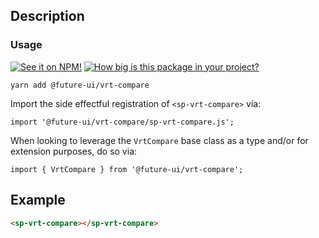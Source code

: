 ## Description

### Usage

[![See it on NPM!](https://img.shields.io/npm/v/@future-ui/vrt-compare?style=for-the-badge)](https://www.npmjs.com/package/@future-ui/vrt-compare)
[![How big is this package in your project?](https://img.shields.io/bundlephobia/minzip/@future-ui/vrt-compare?style=for-the-badge)](https://bundlephobia.com/result?p=@future-ui/vrt-compare)

```
yarn add @future-ui/vrt-compare
```

Import the side effectful registration of `<sp-vrt-compare>` via:

```
import '@future-ui/vrt-compare/sp-vrt-compare.js';
```

When looking to leverage the `VrtCompare` base class as a type and/or for extension purposes, do so via:

```
import { VrtCompare } from '@future-ui/vrt-compare';
```

## Example

```html
<sp-vrt-compare></sp-vrt-compare>
```
